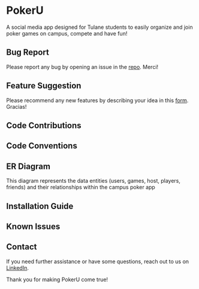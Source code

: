 # PokerU

A social media app designed for Tulane students to easily organize and join poker games on campus, compete and have fun!

## Bug Report
Please report any bug by opening an issue in the [repo](https://github.com/tpthanh2006/PokerUNew/issues/new?assignees=&labels=bug&projects=&template=bug-report.yml). Merci!

## Feature Suggestion
Please recommend any new features by describing your idea in this [form](https://github.com/tpthanh2006/PokerUNew/issues/new?assignees=&labels=enhancement&projects=&template=new-feature.yml). Gracias!

## Code Contributions

## Code Conventions

## ER Diagram
This diagram represents the data entities (users, games, host, players, friends) and their relationships within the campus poker app

## Installation Guide

## Known Issues

## Contact
If you need further assistance or have some questions, reach out to us on [LinkedIn](https://www.linkedin.com/company/poker-u/).

Thank you for making PokerU come true!